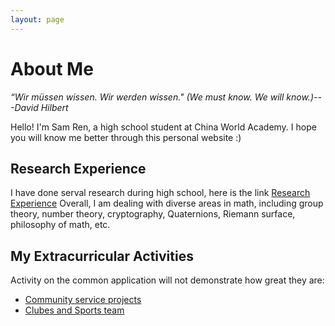 ```yaml
---
layout: page
---
```

# About Me
*“Wir müssen wissen. Wir werden wissen." (We must know. We will know.)---David Hilbert*

Hello! I'm Sam Ren, a high school student at China World Academy. I hope you will know me better through this personal website :) 


## Research Experience
I have done serval research during high school, here is the link
[Research Experience]()
Overall, I am dealing with diverse areas in math, including group theory, number theory, cryptography, Quaternions, Riemann surface, philosophy of math, etc.


## My Extracurricular Activities 
Activity on the common application will not demonstrate how great they are:
- [Community service projects]()
- [Clubes and Sports team]()





